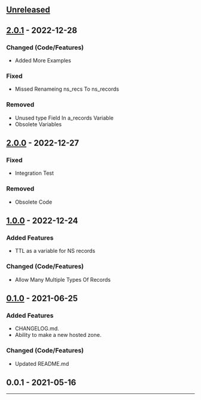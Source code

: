 ## [Unreleased]

## [2.0.1] - 2022-12-28

### Changed (Code/Features)

- Added More Examples


### Fixed

- Missed Renameing ns_recs To ns_records


### Removed

- Unused type Field In a_records Variable
- Obsolete Variables


## [2.0.0] - 2022-12-27

### Fixed

- Integration Test


### Removed

- Obsolete Code


## [1.0.0] - 2022-12-24

### Added Features

- TTL as a variable for NS records


### Changed (Code/Features)

- Allow Many Multiple Types Of Records


## [0.1.0] - 2021-06-25

### Added Features

- CHANGELOG.md.
- Ability to make a new hosted zone.


### Changed (Code/Features)

- Updated README.md


## 0.0.1 - 2021-05-16


---

[Unreleased]: https://github.com/kohirens/aws-tf-route53-record/compare/2.0.1...HEAD
[2.0.1]: https://github.com/kohirens/aws-tf-route53-record/compare/2.0.0...2.0.1
[2.0.0]: https://github.com/kohirens/aws-tf-route53-record/compare/1.0.0...2.0.0
[1.0.0]: https://github.com/kohirens/aws-tf-route53-record/compare/0.1.0...1.0.0
[0.1.0]: https://github.com/kohirens/aws-tf-route53-record/compare/0.0.1...0.1.0
